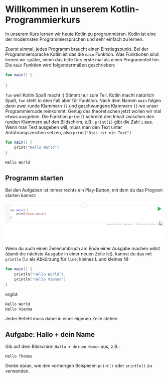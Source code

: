 # Willkommen in unserem Kotlin-Programmierkurs

In unserem Kurs lernen wir heute Kotlin zu programmieren.
Kotlin ist eine der modernsten Programmiersprachen und sehr einfach zu lernen.

Zuerst einmal, jedes Programm braucht einen Einstiegspunkt.
Bei der Programmiersprache Kotlin ist das die `main` Funktion.
Was Funktionen sind lernen wir später, nimm das bitte fürs erste mal als einen Programmteil hin.
Die `main` Funktion wird folgendermaßen geschrieben:

```kotlin
fun main() {
    
}
```

`fun` weil Kotlin Spaß macht ;)
Stimmt nur zum Teil, Kotlin macht natürlich Spaß, `fun` steht in dem Fall aber für Funktion.
Nach dem Namen `main` folgen dann zwei runde Klammern `()` und geschwungene Klammern `{}` wo unser Programmiercode reinkommt.
Genug des theoretischen jetzt wollen wir mal etwas ausgeben.
Die Funktion `print()` schreibt den Inhalt zwischen den runden Klammern auf den Bildschirm, z.B.: `print(1)` gibt die Zahl `1` aus.
Wenn man Text ausgeben will, muss man den Text unter Anführungszeichen setzen, also `print("Dies ist ein Text")`.

```kotlin
fun main() {
    print("Hello World")
}
```
```
Hello World
```

## Programm starten

Bei den Aufgaben ist immer rechts ein Play-Button, mit dem du das Program starten kannst:

![](/images/Execute.gif)

Wenn du auch einen Zeilenumbruch am Ende einer Ausgabe machen willst (damit die nächste Ausgabe in einer neuen Zeile ist), kannst du das mit `println` (`ln` als Abkürzung für `line`; kleines L und kleines N):

```kotlin
fun main() {
    println("Hello World")
    println("Hello Vienna")
}
```

ergibt:

```
Hello World
Hello Vienna
```

Jeder Befehl muss dabei in einer eigenen Zeile stehen.

## Aufgabe: Hallo + dein Name

Gib auf dem Bildschirm `Hallo + deinen Namen` aus, z.B.:

```
Hallo Thomas
```

Denke daran, wie den vorherigen Beispielen `print()` oder `println()` zu verwenden.
